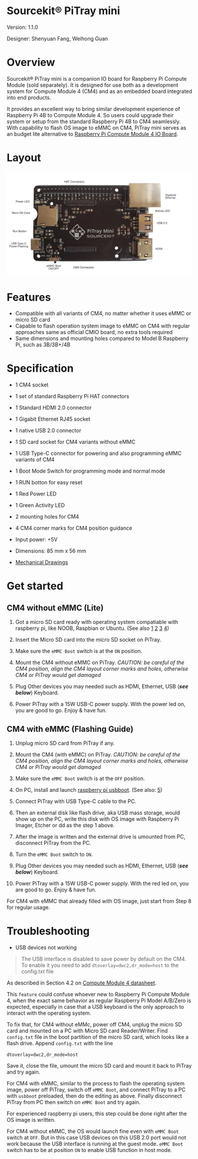 Sourcekit&reg; PiTray mini
===

Version: 1.1.0

Designer: Shenyuan Fang, Weihong Guan

# Overview

Sourcekit&reg; PiTray mini is a companion IO board for Raspberry Pi Compute Module (sold separately). It is designed for use both as a development system for Compute Module 4 (CM4) and as an embedded board integrated into end products.

It provides an excellent way to bring similar development experience of Raspberry Pi 4B to Compute Module 4. So users could upgrade their system or setup from the standard Raspberry Pi 4B to CM4 seamlessly. With capability to flash OS image to eMMC on CM4, PiTray mini serves as an budget lite alternative to [Raspberry Pi Compute Module 4 IO Board](https://www.raspberrypi.org/products/compute-module-4-io-board/).

# Layout

![layout](./PiTray-mini-layout.jpg)

# Features

* Compatible with all variants of CM4, no matter whether it uses eMMC or micro SD card
* Capable to flash operation system image to eMMC on CM4 with regular approaches same as official CMIO board, no extra tools required
* Same dimensions and mounting holes compared to Model B Raspberry Pi, such as 3B/3B+/4B

# Specification

* 1 CM4 socket
* 1 set of standard Raspberry Pi HAT connectors
* 1 Standard HDMI 2.0 connector
* 1 Gigabit Ethernet RJ45 socket
* 1 native USB 2.0 connector
* 1 SD card socket for CM4 variants without eMMC
* 1 USB Type-C connector for powering and also programming eMMC variants of CM4
* 1 Boot Mode Switch for programming mode and normal mode
* 1 RUN botton for easy reset
* 1 Red Power LED
* 1 Green Activity LED
* 2 mounting holes for CM4
* 4 CM4 corner marks for CM4 position guidance

* Input power: +5V
* Dimensions: 85 mm x 56 mm
* [Mechanical Drawings](PiTray-mini-mech.pdf ':ignore')

# Get started

## CM4 without eMMC (Lite)

1. Got a micro SD card ready with operating system compatiable with raspberry pi, like NOOB, Raspbian or Ubuntu. (See also [1](https://www.raspberrypi.org/software/) [2](https://www.raspberrypi.org/software/operating-systems/) [3](https://www.raspberrypi.org/documentation/installation/installing-images/) [4](https://projects.raspberrypi.org/en/projects/raspberry-pi-setting-up))

2. Insert the Micro SD card into the micro SD socket on PiTray.

3. Make sure the `eMMC Boot` switch is at the `ON` position.

4. Mount the CM4 without eMMC on PiTray. *CAUTION: be careful of the CM4 position, align the CM4 layout corner marks and holes, otherwise CM4 or PiTray would get damaged*

5. Plug Other devices you may needed such as HDMI, Ethernet, USB (***see below***) Keyboard.

6. Power PiTray with a 15W USB-C power supply. With the power led on, you are good to go. Enjoy & have fun.

## CM4 with eMMC (Flashing Guide)

1. Unplug micro SD card from PiTray if any.

2. Mount the CM4 (with eMMC) on PiTray. *CAUTION: be careful of the CM4 position, align the CM4 layout corner marks and holes, otherwise CM4 or PiTray would get damaged*

3. Make sure the `eMMC Boot` switch is at the `OFF` position.

4. On PC, install and launch [raspberry pi usbboot](https://github.com/raspberrypi/usbboot). (See also: [5](https://www.raspberrypi.org/documentation/hardware/computemodule/cm-emmc-flashing.md))

5. Connect PiTray with USB Type-C cable to the PC.

6. Then an external disk like flash drive, aka USB mass storage, would show up on the PC, write this disk with OS image with Raspberry Pi Imager, Etcher or dd as the step 1 above.

7. After the image is written and the external drive is umounted from PC, disconnect PiTray from the PC.

8. Turn the `eMMC Boot` switch to `ON`.

9. Plug Other devices you may needed such as HDMI, Ethernet, USB (***see below***) Keyboard.

10. Power PiTray with a 15W USB-C power supply. With the red led on, you are good to go. Enjoy & have fun.

For CM4 with eMMC that already filled with OS image, just start from Step 8 for regular usage.

# Troubleshooting

* USB devices not working

> The USB interface is disabled to save power by default on the CM4. To enable it you need to add `dtoverlay=dwc2,dr_mode=host` to the config.txt file

As described in Section 4.2 on [Compute Module 4 datasheet](https://datasheets.raspberrypi.org/cm4/cm4-datasheet.pdf).

This `feature` could confuse whoever new to Raspberry Pi Compute Module 4, when the exact same behavior as regular Raspberry Pi Model A/B/Zero is expected, especially in case that a USB keyboard is the only approach to interact with the operating system.

To fix that, for CM4 without eMMc, power off CM4, unplug the micro SD card and mounted on a PC with Micro SD card Reader/Writer. Find `config.txt` file in the boot partition of the micro SD card, which looks like a flash drive. Append `config.txt` with the line

```
dtoverlay=dwc2,dr_mode=host
```

Save it, close the file, umount the micro SD card and mount it back to PiTray and try again.

For CM4 with eMMC, similar to the process to flash the operating system image, power off PiTray, switch off `eMMC Boot`, and connect PiTray to a PC with `usbboot` preloaded, then do the editing as above. Finally disconnect PiTray from PC then switch on `eMMC Boot` and try again.

For experienced raspberry pi users, this step could be done right after the OS image is written.

For CM4 without eMMC, the OS would launch fine even with `eMMC Boot` switch at `OFF`. But in this case USB devices on this USB 2.0 port would not work because the USB interface is running at the guest mode. `eMMC Boot` switch has to be at position `ON` to enable USB function in host mode.

